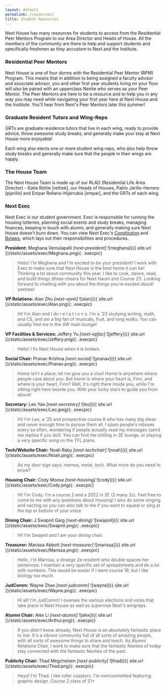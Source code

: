 ```yaml
---
layout: default
permalink: /resources/
title: Student Resources
---
```


Next House has many resources for students to access from the Residential Peer
Mentors Program to our Area Director and Heads of House. All the members of
the community are there to help and support students and specifically freshmen
as they accustom to Next and the Institute.

### Residential Peer Mentors

Next House is one of four dorms with the Residential Peer Mentor (RPM)
Program. This means that in addition to being assigned a faculty advisor and
associate advisor, you and other first year students living on your floor will
also be paired with an upperclass Nextie who serves as your Peer Mentor. The
Peer Mentors are here to be a resource and to help you in any way you may need
while navigating your first year here at Next House and the Institute. You’ll
hear from Next's Peer Mentors later this summer!

### Graduate Resident Tutors and Wing-Reps

GRTs are graduate residence tutors that live in each wing, ready to provide
advice, throw awesome study breaks, and generally make your stay at Next House
more enjoyable!

Each wing also elects one or more student wing-reps, who also help throw study
breaks and generally make sure that the people in their wings are happy.

### The House Team

The Next House Team is made up of our RLAD (Residential Life Area Director) -
Katie Rettie [rettiek], our Heads of Houses, Pablo Jarillo-Herrero [pjarillo]
and Empar Rollano-Hijarrubia [empar], and the GRTs of each wing.

### Next Exec

Next Exec is our student government. Exec is responsible for running the
housing lotteries, planning social events and study breaks, managing finances,
keeping in touch with alumni, and generally making sure Next House doesn't
burn down. You can view Next Exec's
[Constitution](/static/NextHouseConstitution2021.pdf) and
[Bylaws](/static/NextHouseBylaws2021.pdf), which lays out their
responsibilities and procedures.

**President:** Meghana Vemulapalli _[next-president]_
![meghana]({{ site.url }}/static/assets/exec/Meghana.png){: .execpic}

> Hello! I'm Meghana and I'm excited to be your president! I work with Exec to make sure that Next House is the best home it can be! Thinking a lot about community this year. I like to cook, dance, read, and build things (three cheers for Next Haunt and Course 2!). Looking forward to chatting with you about the things you're excited about! yeehaw!

**VP Relations:** Alan Zhu _[next-vprel]_
![alan]({{ site.url }}/static/assets/exec/Alan.png){: .execpic}

> Hi! I'm Alan and I do r e l a t i o n s. I'm a '23 studying writing, math, and CS, and am a big fan of musicals, fruit, and long walks. You can usually find me in the 4W main lounge!

**VP Facilities & Services:** Jeffery Yu _[next-vpfac]_
![jeffery]({{ site.url }}/static/assets/exec/Jeffery.png){: .execpic}

> Hello! I fix Next House when it is broken.

**Social Chair:** Pranav Krishna _[next-social]_
![pranav]({{ site.url }}/static/assets/exec/Pranav.png){: .execpic}

> Home isn't a place; let me give you a clue! Home is anywhere where people
> care about you. But home is where your heart is, Finn, and where is your
> heart, Finn? Well, it's right there inside you, while I'm sitting right here
> beside you. With your lucky stars to guide you from above!

**Secretary:** Leo Yao _[next-secretary]_
![leo]({{ site.url }}/static/assets/exec/Leo.jpeg){: .execpic}

> Hi! I'm Leo, a '25 and prospective course 8 who has many big ideas and never enough time to pursue them all. I spam people's inboxes every so often, wondering if people actually read my messages (send me replies if you do!). You can find me chilling in 3E lounge, or playing a very specific song on the TFL piano.

**Tech/Website Chair:** Noah Raby _[next-techchair]_
![noah]({{ site.url }}/static/assets/exec/Noah.png){: .execpic}

> As my door sign says: memes, metal, tech. What more do you need to know?

**Housing Chair:** Cody Moose _[next-housing]_
![cody]({{ site.url }}/static/assets/exec/Cody.png){: .execpic}

> Hi! I'm Cody. I'm a course 2 and a 2022 in 2E (2 many 2s). Feel free to come to me with any questions about Housing! I also do some singing and nacting so you can also talk to me if you want to squeal or sing at the top or bottom of your voice

**Dining Chair:** J Swapnil Garg _[next-dining]_
![swapnil]({{ site.url }}/static/assets/exec/Swapnil.png){: .execpic}

> Hi! I'm Swapnil and I am your dining chair.

**Treasurer:** Marissa Abbott _[next-treasurer]_
![marissa]({{ site.url }}/static/assets/exec/Marissa.png){: .execpic}

> Hello, I'm Marissa, a strange 2e resident who double spaces her sentences. I maintain a very specific set of spreadsheets and do a lot with numbers. This would be easier if I were course 18, but I like biology too much.

**JudComm:** Wayne Zhao _[next-judcomm]_
![wayne]({{ site.url }}/static/assets/exec/Wayne.png){: .execpic}

> Hi all! I'm JudComm! I oversee the various elections and votes
> that take place in Next House as well as supervise Next's wingreps.

**Alumni Chair:** Alex Li _[next-alumni]_
![alex]({{ site.url }}/static/assets/exec/Arthur.png){: .execpic}

> If you didn't know already, Next House is an absolutely fantastic place to
> live. It's a vibrant community full of all sorts of amazing people, with all
> sorts of awesome things to share and teach. As Alumni Relations Chair, I work
> to make sure that the fantastic Nexties of today stay connected with the
> fantastic Nexties of the past.

**Publicity Chair:** Thad Megchelsen _[next-publicity]_
![thad]({{ site.url }}/static/assets/exec/Thad.png){: .execpic}

> Heyo! I'm Thad. I like roller coasters. I'm overcommitted featuring graphic design. Course 2 class of 21+
